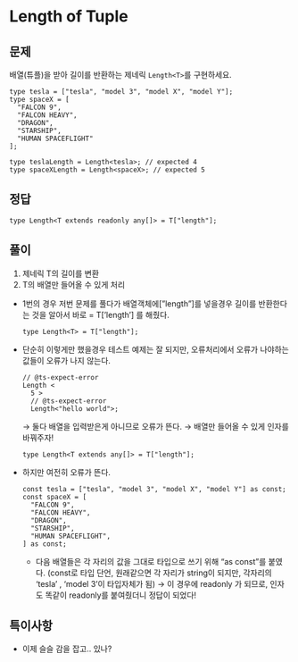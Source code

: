 # Length of Tuple

## 문제

배열(튜플)을 받아 길이를 반환하는 제네릭 `Length<T>`를 구현하세요.

```tsx
type tesla = ["tesla", "model 3", "model X", "model Y"];
type spaceX = [
  "FALCON 9",
  "FALCON HEAVY",
  "DRAGON",
  "STARSHIP",
  "HUMAN SPACEFLIGHT"
];

type teslaLength = Length<tesla>; // expected 4
type spaceXLength = Length<spaceX>; // expected 5
```

## 정답

```tsx
type Length<T extends readonly any[]> = T["length"];
```

## 풀이

1. 제네릭 T의 길이를 변환
2. T의 배열만 들어올 수 있게 처리

- 1번의 경우 저번 문제를 풀다가 배열객체에[”length”]를 넣을경우 길이를 반환한다는 것을 알아서 바로
  = T[’length’] 를 해줬다.
  ```tsx
  type Length<T> = T["length"];
  ```
- 단순히 이렇게만 했을경우 테스트 예제는 잘 되지만, 오류처리에서 오류가 나야하는 값들이 오류가 나지 않는다.
  ```tsx
  // @ts-expect-error
  Length <
    5 >
    // @ts-expect-error
    Length<"hello world">;
  ```
  → 둘다 배열을 입력받은게 아니므로 오류가 뜬다.
  → 배열만 들어올 수 있게 인자를 바꿔주자!
  ```tsx
  type Length<T extends any[]> = T["length"];
  ```
- 하지만 여전히 오류가 뜬다.
  ```tsx
  const tesla = ["tesla", "model 3", "model X", "model Y"] as const;
  const spaceX = [
    "FALCON 9",
    "FALCON HEAVY",
    "DRAGON",
    "STARSHIP",
    "HUMAN SPACEFLIGHT",
  ] as const;
  ```
  - 다음 배열들은 각 자리의 값을 그대로 타입으로 쓰기 위해 “as const”를 붙였다. (const로 타입 단언, 원래같으면 각 자리가 string이 되지만, 각자리의 ‘tesla’ , ‘model 3’이 타입자체가 됨)
    → 이 경우에 readonly 가 되므로, 인자도 똑같이 readonly를 붙여줬더니 정답이 되었다!

## 특이사항

- 이제 슬슬 감을 잡고.. 있나?
